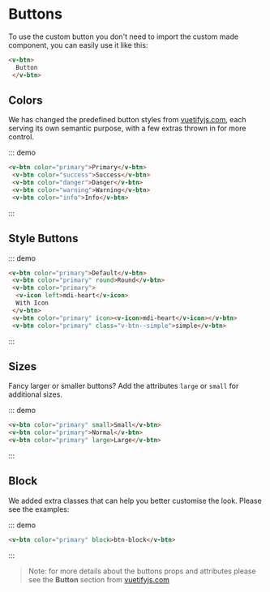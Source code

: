 # Buttons

To use the custom button you don't need to import the custom made component, you can easily use it like this:

```html
<v-btn>
  Button
 </v-btn>
```

## Colors

We has changed the predefined button styles from [vuetifyjs.com](https://vuetifyjs.com/en/components/buttons#introduction), each serving its own semantic purpose, with a few extras thrown in for more control.

::: demo
```html
<v-btn color="primary">Primary</v-btn>
 <v-btn color="success">Success</v-btn>
 <v-btn color="danger">Danger</v-btn>
 <v-btn color="warning">Warning</v-btn>
 <v-btn color="info">Info</v-btn>
```
:::

## Style Buttons

::: demo
```html
<v-btn color="primary">Default</v-btn>
 <v-btn color="primary" round>Round</v-btn>
 <v-btn color="primary">
  <v-icon left>mdi-heart</v-icon>
  With Icon
 </v-btn>
 <v-btn color="primary" icon><v-icon>mdi-heart</v-icon></v-btn>
 <v-btn color="primary" class="v-btn--simple">simple</v-btn>
```
:::

## Sizes

Fancy larger or smaller buttons? Add the attributes `large` or `small` for additional sizes.

::: demo
```html
<v-btn color="primary" small>Small</v-btn>
<v-btn color="primary">Normal</v-btn>
<v-btn color="primary" large>Large</v-btn>
```
:::

## Block

We added extra classes that can help you better customise the look. Please see the examples:

::: demo
```html
<v-btn color="primary" block>btn-block</v-btn>
```
:::

> Note: for more details about the buttons props and attributes please see the **Button** section from [vuetifyjs.com](https://vuetifyjs.com/en/components/buttons#introduction)
